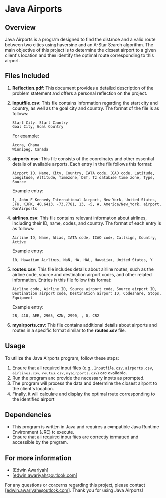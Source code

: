 # Java Airports

## Overview
Java Airports is a program designed to find the distance and a valid route between two cities using haversine and an A-Star Search algorithm. The main objective of this project is to determine the closest airport to a given client's location and then identify the optimal route corresponding to this airport.

## Files Included
1. **Reflection.pdf**: This document provides a detailed description of the problem statement and offers a personal reflection on the project.

2. **Inputfile.csv**: This file contains information regarding the start city and country, as well as the goal city and country. The format of the file is as follows:
   ```
   Start City, Start Country
   Goal City, Goal Country
   ```
   For example:
   ```
   Accra, Ghana
   Winnipeg, Canada
   ```

3. **airports.csv**: This file consists of the coordinates and other essential details of available airports. Each entry in the file follows this format:
   ```
   Airport ID, Name, City, Country, IATA code, ICAO code, Latitude, Longitude, Altitude, Timezone, DST, Tz database time zone, Type, Source
   ```
   Example entry:
   ```
   1, John F Kennedy International Airport, New York, United States, JFK, KJFK, 40.6413, -73.7781, 13, -5, A, America/New_York, airport, OurAirports
   ```

4. **airlines.csv**: This file contains relevant information about airlines, including their ID, name, codes, and country. The format of each entry is as follows:
   ```
   Airline ID, Name, Alias, IATA code, ICAO code, Callsign, Country, Active
   ```
   Example entry:
   ```
   10, Hawaiian Airlines, NaN, HA, HAL, Hawaiian, United States, Y
   ```

5. **routes.csv**: This file includes details about airline routes, such as the airline code, source and destination airport codes, and other related information. Entries in this file follow this format:
   ```
   Airline code, Airline ID, Source airport code, Source airport ID, Destination airport code, Destination airport ID, Codeshare, Stops, Equipment
   ```
   Example entry:
   ```
   2B, 410, AER, 2965, KZN, 2990, , 0, CR2
   ```

6. **myairports.csv**: This file contains additional details about airports and routes in a specific format similar to the **routes.csv** file.

## Usage
To utilize the Java Airports program, follow these steps:
1. Ensure that all required input files (e.g., `Inputfile.csv`, `airports.csv`, `airlines.csv`, `routes.csv`, `myairports.csv`) are available.
2. Run the program and provide the necessary inputs as prompted.
3. The program will process the data and determine the closest airport to the client's location.
4. Finally, it will calculate and display the optimal route corresponding to the identified airport.

## Dependencies
- This program is written in Java and requires a compatible Java Runtime Environment (JRE) to execute.
- Ensure that all required input files are correctly formatted and accessible by the program.

## For more information
- [Edwin Awariyah]
- [edwin.awariyah@outlook.com]

For any questions or concerns regarding this project, please contact [edwin.awariyah@outlook.com]. Thank you for using Java Airports!
